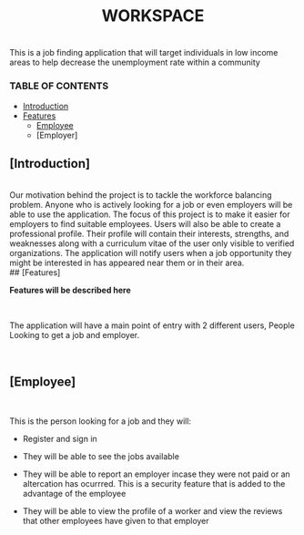 # <h1 align = "center">WORKSPACE<h1>
This is a job finding application that will target individuals in low income areas  to help decrease the unemployment rate within a community
 
 ### TABLE OF CONTENTS
 - [Introduction](#introduction)
 - [Features](#-features)
    - [Employee](#-employee)
    - [Employer]

 
 
 ## [Introduction] 
 <br>
 Our motivation behind the project is to tackle the workforce balancing problem. Anyone who is 
actively looking for a job or even employers will be able to use the application. The focus of this project 
is to make it easier for employers to find suitable employees. Users will also be able to create a 
professional profile. Their profile will contain their interests, strengths, and weaknesses along with a 
curriculum vitae of the user only visible to verified organizations. The application will notify users 
when a job opportunity they might be interested in has appeared near them or in their area.

 <br>
 ## [Features]
 <br>
 
 **Features will be described here**
 
 <br>

 The application will have a main point of entry with 2 different users, People Looking to get a job and employer.

 <br>

 ## [Employee]
 <br>
 
 This is the person looking for a job and they will:

- Register and sign in

- They will be able to see the jobs available

- They will be able to report an employer incase they were not paid or an altercation has ocurrred. This is a security feature that is added to the advantage of the employee

- They will be able to view the profile of a worker and view the reviews that other employees have given to that employer

